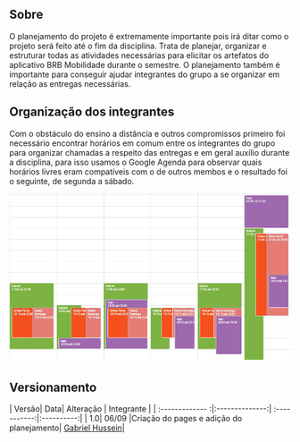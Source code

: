 ## Sobre
  O planejamento do projeto é extremamente importante pois irá ditar como o projeto será feito até o fim da disciplina. Trata de planejar, organizar e estruturar todas as atividades necessárias para elicitar os artefatos do aplicativo BRB Mobilidade durante o semestre. O planejamento também é importante para conseguir ajudar integrantes do grupo a se organizar em relação as entregas necessárias.

## Organização dos integrantes
  Com o obstáculo do ensino a distância e outros compromissos primeiro foi necessário encontrar horários em comum entre os integrantes do grupo para organizar chamadas a respeito das entregas e em geral auxílio durante a disciplina, para isso usamos o Google Agenda para observar quais horários livres eram compatíveis com o de outros membos e o resultado foi o seguinte, de segunda a sábado.

![alt text](images/horarios.png)

## Versionamento
| Versão| Data| Alteração | Integrante |
| :------------- :|:--------------:| :-----------:|:----------:|
| 1.0| 06/09 |Criação do pages e adição do planejamento| [Gabriel Hussein](https://github.com/GabrielHussein)|